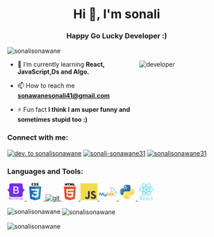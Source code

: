 <h1 align="center">Hi 👋, I'm sonali</h1>
<h3 align="center">Happy Go Lucky Developer :)</h3>

<p align="left"> <img src="https://komarev.com/ghpvc/?username=sonalisonawane&label=Profile%20views&color=0e75b6&style=flat" alt="sonalisonawane" /> </p>


<img src="https://media.giphy.com/media/MY7GXqDzfF4gcF0CvI/giphy.gif" width="200" height="200" align="right" alt="developer"/>

- 🌱 I’m currently learning **React, JavaScript,Ds and Algo.**

- 📫 How to reach me **sonawanesonali41@gmail.com**

- ⚡ Fun fact **I think I am super funny and sometimes stupid too :)**

<h3 align="left">Connect with me:</h3>
<p align="left">
<a href="https://dev.to/dev. to sonalisonawane" target="blank"><img align="center" src="https://cdn.jsdelivr.net/npm/simple-icons@3.0.1/icons/dev-dot-to.svg" alt="dev. to sonalisonawane" height="30" width="40" /></a>
<a href="https://linkedin.com/in/sonali-sonawane31" target="blank"><img align="center" src="https://cdn.jsdelivr.net/npm/simple-icons@3.0.1/icons/linkedin.svg" alt="sonali-sonawane31" height="30" width="40" /></a>
<a href="https://kaggle.com/sonalisonawane31" target="blank"><img align="center" src="https://cdn.jsdelivr.net/npm/simple-icons@3.0.1/icons/kaggle.svg" alt="sonalisonawane31" height="30" width="40" /></a>
</p>

<h3 align="left">Languages and Tools:</h3>
<p align="left"> <a href="https://getbootstrap.com" target="_blank"> <img src="https://raw.githubusercontent.com/devicons/devicon/master/icons/bootstrap/bootstrap-plain-wordmark.svg" alt="bootstrap" width="40" height="40"/> </a> <a href="https://www.w3schools.com/css/" target="_blank"> <img src="https://raw.githubusercontent.com/devicons/devicon/master/icons/css3/css3-original-wordmark.svg" alt="css3" width="40" height="40"/> </a> <a href="https://git-scm.com/" target="_blank"> <img src="https://www.vectorlogo.zone/logos/git-scm/git-scm-icon.svg" alt="git" width="40" height="40"/> </a> <a href="https://www.w3.org/html/" target="_blank"> <img src="https://raw.githubusercontent.com/devicons/devicon/master/icons/html5/html5-original-wordmark.svg" alt="html5" width="40" height="40"/> </a> <a href="https://developer.mozilla.org/en-US/docs/Web/JavaScript" target="_blank"> <img src="https://raw.githubusercontent.com/devicons/devicon/master/icons/javascript/javascript-original.svg" alt="javascript" width="40" height="40"/> </a> <a href="https://www.mysql.com/" target="_blank"> <img src="https://raw.githubusercontent.com/devicons/devicon/master/icons/mysql/mysql-original-wordmark.svg" alt="mysql" width="40" height="40"/> </a> <a href="https://www.python.org" target="_blank"> <img src="https://raw.githubusercontent.com/devicons/devicon/master/icons/python/python-original.svg" alt="python" width="40" height="40"/> </a> <a href="https://reactjs.org/" target="_blank"> <img src="https://raw.githubusercontent.com/devicons/devicon/master/icons/react/react-original-wordmark.svg" alt="react" width="40" height="40"/> </a> </p>

<p><img align="left" src="https://github-readme-stats.vercel.app/api/top-langs?username=sonalisonawane&show_icons=true&locale=en&layout=compact" alt="sonalisonawane" /></p>

<p>&nbsp;<img align="center" src="https://github-readme-stats.vercel.app/api?username=sonalisonawane&show_icons=true&locale=en" alt="sonalisonawane" /></p>

<p><img align="center" src="https://github-readme-streak-stats.herokuapp.com/?user=sonalisonawane&" alt="sonalisonawane" /></p>
